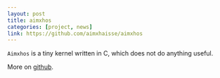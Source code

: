 ```yaml
---
layout: post
title: aimxhos
categories: [project, news]
link: https://github.com/aimxhaisse/aimxhos
---
```


`Aimxhos` is a tiny kernel written in C, which does not do anything
useful.

More on [github](https://github.com/aimxhaisse/aimxhos).
